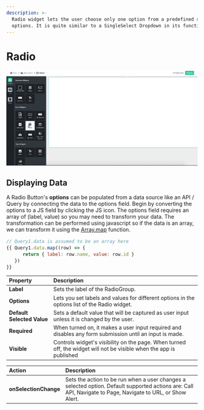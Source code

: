 ```yaml
---
description: >-
  Radio widget lets the user choose only one option from a predefined set of
  options. It is quite similar to a SingleSelect Dropdown in its functionality.
---
```


# Radio

![Click to expand](../.gitbook/assets/radio_v10.gif)

## Displaying Data

A Radio Button's **options** can be populated from a data source like an API / Query by connecting the data to the options field. Begin by converting the options to a JS field by clicking the JS icon. The options field requires an array of \(label, value\) so you may need to transform your data. The transformation can be performed using javascript so if the data is an array, we can transform it using the [Array.map](https://developer.mozilla.org/en-US/docs/Web/JavaScript/Reference/Global_Objects/TypedArray/map) function.

```javascript
// Query1.data is assumed to be an array here
{{ Query1.data.map((row) => { 
      return { label: row.name, value: row.id } 
   }) 
}}
```

| Property | Description |
| :--- | :--- |
| **Label** | Sets the label of the RadioGroup. |
| **Options** | Lets you set labels and values for different options in the options list of the Radio widget. |
| **Default Selected Value** | Sets a default value that will be captured as user input unless it is changed by the user. |
| **Required** | When turned on, it makes a user input required and disables any form submission until an input is made. |
| **Visible** | Controls widget's visibility on the page. When turned off, the widget will not be visible when the app is published  |

| Action | Description |
| :--- | :--- |
| **onSelectionChange** | Sets the action to be run when a user changes a selected option. Default supported actions are: Call API, Navigate to Page, Navigate to URL, or Show Alert. |

